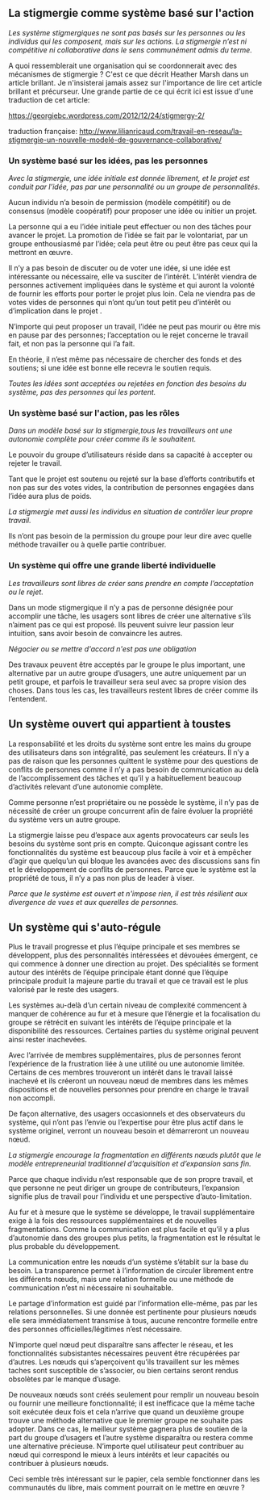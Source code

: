 ## La stigmergie comme système basé sur l'action

*Les système stigmergiques ne sont pas basés sur les personnes ou les individus qui les composent, mais sur les actions. La stigmergie n’est ni compétitive ni collaborative dans le sens communément admis du terme.*

A quoi ressemblerait une organisation qui se coordonnerait avec des mécanismes de stigmergie ? C'est ce que décrit Heather Marsh dans un article brillant. Je n'insisterai jamais assez sur l'importance de lire cet article brillant et précurseur. Une grande partie de ce qui écrit ici est issue d'une traduction de cet article:

https://georgiebc.wordpress.com/2012/12/24/stigmergy-2/

traduction française: http://www.lilianricaud.com/travail-en-reseau/la-stigmergie-un-nouvelle-modelé-de-gouvernance-collaborative/


### Un système basé sur les idées, pas les personnes

*Avec la stigmergie, une idée initiale est donnée librement, et le projet est conduit par l’idée, pas par une personnalité ou un groupe de personnalités.*

Aucun individu n’a besoin de permission (modèle compétitif) ou de consensus (modèle coopératif) pour proposer une idée ou initier un projet. 

La personne qui a eu l’idée initiale peut effectuer ou non des tâches pour avancer le projet. La promotion de l’idée se fait par le volontariat, par un groupe enthousiasmé par l’idée; cela peut être ou peut être pas ceux qui la mettront en œuvre. 

Il n’y a pas besoin de discuter ou de voter une idée, si une idée est intéressante ou nécessaire, elle va susciter de l’intérêt. L’intérêt viendra de personnes activement impliquées dans le système et qui auront la volonté de fournir les efforts pour porter le projet plus loin. Cela ne viendra pas de votes vides de personnes qui n’ont qu’un tout petit peu d’intérêt ou d’implication dans le projet . 

N’importe qui peut proposer un travail, l’idée ne peut pas mourir ou être mis en pause par des personnes; l’acceptation ou le rejet concerne le travail fait, et non pas la personne qui l’a fait. 

En théorie, il n’est même pas nécessaire de chercher des fonds et des soutiens; si une idée est bonne elle recevra le soutien requis. 

<!--- 
[NOTE: En pratique, ce n’est pas encore vrai, car il y a peu de gens qui ont du temps libre à offrir à de projets basés sur le volontariat, la plupart étant enchaînes à un travail rendu obligatoire par le système financier existant. 

De plus nous vivons encore dans un système basé sur les personnes/personnalités où seuls les personnalités les plus fortes sont entendues. Le secret et la compétition ne sont pas nécessaire car une fois qu’une idée est donnée, celle ci et tous les nouveaux développements appartiennent à ceux qui choisissent de travailler dessus.]
--->

*Toutes les idées sont acceptées ou rejetées en fonction des besoins du système, pas des personnes qui les portent.*


### Un système basé sur l'action, pas les rôles

*Dans un modèle basé sur la stigmergie,tous les travailleurs ont une autonomie complète pour créer comme ils le souhaitent.*

Le pouvoir du groupe d’utilisateurs réside dans sa capacité à accepter ou rejeter le travail.

Tant que le projet est soutenu ou rejeté sur la base d’efforts contributifs et non pas sur des votes vides, la contribution de personnes engagées dans l’idée aura plus de poids. 

*La stigmergie met aussi les individus en situation de contrôler leur propre travail.*

Ils n’ont pas besoin de la permission du groupe pour leur dire avec quelle méthode travailler ou à quelle partie contribuer.

### Un système qui offre une grande liberté individuelle

*Les travailleurs sont libres de créer sans prendre en compte l’acceptation ou le rejet.*

Dans un mode stigmergique il n’y a pas de personne désignée pour accomplir une tâche, les usagers sont libres de créer une alternative s’ils n’aiment pas ce qui est proposé. Ils peuvent suivre leur passion leur intuition, sans avoir besoin de convaincre les autres.

*Négocier ou se mettre d'accord n'est pas une obligation*

Des travaux peuvent être acceptés par le groupe le plus important, une alternative par un autre groupe d’usagers, une autre uniquement par un petit groupe, et parfois le travailleur sera seul avec sa propre vision des choses. Dans tous les cas, les travailleurs restent libres de créer comme ils l’entendent.



## Un système ouvert qui appartient à toustes

La responsabilité et les droits du système sont entre les mains du groupe des utilisateurs dans son intégralité, pas seulement les créateurs. Il n’y a pas de raison que les personnes quittent le système pour des questions de conflits de personnes comme il n’y a pas besoin de communication au delà de l’accomplissement des tâches et qu’il y a habituellement beaucoup d’activités relevant d’une autonomie complète. 

Comme personne n’est propriétaire ou ne possède le système, il n’y pas de nécessité de créer un groupe concurrent afin de faire évoluer la propriété du système vers un autre groupe.

La stigmergie laisse peu d’espace aux agents provocateurs car seuls les besoins du système sont pris en compte. Quiconque agissant contre les fonctionnalités du système est beaucoup plus facile à voir et à empêcher d’agir que quelqu’un qui bloque les avancées avec des discussions sans fin et le développement de conflits de personnes. Parce que le système est la propriété de tous, il n’y a pas non plus de leader à viser.

*Parce que le système est ouvert et n'impose rien, il est très résilient aux divergence de vues et aux querelles de personnes.* 


## Un système qui s'auto-régule

Plus le travail progresse et plus l’équipe principale et ses membres se développent, plus des personnalités intéressées et dévouées émergent, ce qui commence à donner une direction au projet. Des spécialités se forment autour des intérêts de l’équipe principale étant donné que l’équipe principale produit la majeure partie du travail et que ce travail est le plus valorisé par le reste des usagers. 

Les systèmes au-delà d’un certain niveau de complexité commencent à manquer de cohérence au fur et à mesure que l’énergie et la focalisation du groupe se rétrécit en suivant les intérêts de l’équipe principale et la disponibilité des ressources. Certaines parties du système original peuvent ainsi rester inachevées.

Avec l’arrivée de membres supplémentaires, plus de personnes feront l’expérience de la frustration liée à une utilité ou une autonomie limitée. Certains de ces membres trouveront un intérêt dans le travail laissé inachevé et ils créeront un nouveau nœud de membres dans les mêmes dispositions et de nouvelles personnes pour prendre en charge le travail non accompli. 

De façon alternative, des usagers occasionnels et des observateurs du système, qui n’ont pas l’envie ou l’expertise pour être plus actif dans le système originel, verront un nouveau besoin et démarreront un nouveau nœud. 

*La stigmergie encourage la fragmentation en différents nœuds plutôt que le modèle entrepreneurial traditionnel d’acquisition et d’expansion sans fin.* 

Parce que chaque individu n’est responsable que de son propre travail, et que personne ne peut diriger un groupe de contributeurs, l’expansion signifie plus de travail pour l’individu et une perspective d’auto-limitation. 

Au fur et à mesure que le système se développe, le travail supplémentaire exige à la fois des ressources supplémentaires et de nouvelles fragmentations. Comme la communication est plus facile et qu’il y a plus d’autonomie dans des groupes plus petits, la fragmentation est le résultat le plus probable du développement.

La communication entre les nœuds d’un système s’établit sur la base du besoin. La transparence permet à l’information de circuler librement entre les différents nœuds, mais une relation formelle ou une méthode de communication n’est ni nécessaire ni souhaitable. 

Le partage d’information est guidé par l’information elle-même, pas par les relations personnelles. Si une donnée est pertinente pour plusieurs nœuds elle sera immédiatement transmise à tous, aucune rencontre formelle entre des personnes officielles/légitimes n’est nécessaire.

N’importe quel nœud peut disparaître sans affecter le réseau, et les fonctionnalités subsistantes nécessaires peuvent être récupérées par d’autres. Les nœuds qui s’aperçoivent qu’ils travaillent sur les mêmes taches sont susceptible de s’associer, ou bien certains seront rendus obsolètes par le manque d’usage. 

De nouveaux nœuds sont créés seulement pour remplir un nouveau besoin ou fournir une meilleure fonctionnalité; il est inefficace que la même tache soit exécutée deux fois et cela n’arrive que quand un deuxième groupe trouve une méthode alternative que le premier groupe ne souhaite pas adopter. Dans ce cas, le meilleur système gagnera plus de soutien de la part du groupe d’usagers et l’autre système disparaîtra ou restera comme une alternative précieuse. N’importe quel utilisateur peut contribuer au nœud qui correspond le mieux à leurs intérêts et leur capacités ou contribuer à plusieurs nœuds.

Ceci semble très intéressant sur le papier, cela semble fonctionner dans les communautés du libre, mais comment pourrait on le mettre en œuvre ?


